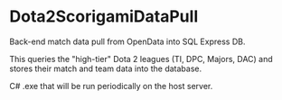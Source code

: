# Dota2ScorigamiDataPull

Back-end match data pull from OpenData into SQL Express DB.

This queries the "high-tier" Dota 2 leagues (TI, DPC, Majors, DAC) and stores their match and team data into the database.

C# .exe that will be run periodically on the host server.

